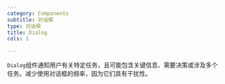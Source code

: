```yaml
---
category: Components
subtitle: 对话框
type: 对话框
title: Dialog
cols: 1

---
```


`Dialog`组件通知用户有关特定任务，且可能包含关键信息、需要决策或涉及多个任务。减少使用对话框的频率，因为它们具有干扰性。
